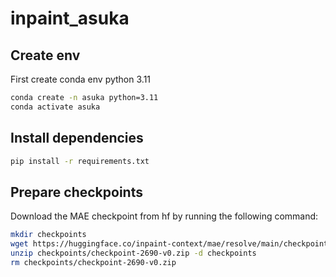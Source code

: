 # inpaint_asuka

## Create env

First create conda env python 3.11

```bash
conda create -n asuka python=3.11
conda activate asuka
```

## Install dependencies

```bash
pip install -r requirements.txt
```

## Prepare checkpoints

Download the MAE checkpoint from hf by running the following command:

```bash
mkdir checkpoints
wget https://huggingface.co/inpaint-context/mae/resolve/main/checkpoint-2690-v0.zip -O checkpoints/checkpoint-2690-v0.zip
unzip checkpoints/checkpoint-2690-v0.zip -d checkpoints
rm checkpoints/checkpoint-2690-v0.zip
```
